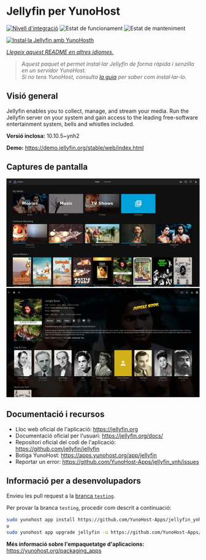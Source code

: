 <!--
N.B.: Aquest README ha estat generat automàticament per <https://github.com/YunoHost/apps/tree/master/tools/readme_generator>
NO s'ha de modificar manualment.
-->

# Jellyfin per YunoHost

[![Nivell d'integració](https://apps.yunohost.org/badge/integration/jellyfin)](https://ci-apps.yunohost.org/ci/apps/jellyfin/)
![Estat de funcionament](https://apps.yunohost.org/badge/state/jellyfin)
![Estat de manteniment](https://apps.yunohost.org/badge/maintained/jellyfin)

[![Instal·la Jellyfin amb YunoHosth](https://install-app.yunohost.org/install-with-yunohost.svg)](https://install-app.yunohost.org/?app=jellyfin)

*[Llegeix aquest README en altres idiomes.](./ALL_README.md)*

> *Aquest paquet et permet instal·lar Jellyfin de forma ràpida i senzilla en un servidor YunoHost.*  
> *Si no tens YunoHost, consulta [la guia](https://yunohost.org/install) per saber com instal·lar-lo.*

## Visió general

Jellyfin enables you to collect, manage, and stream your media. Run the Jellyfin server on your system and gain access to the leading free-software entertainment system, bells and whistles included.


**Versió inclosa:** 10.10.5~ynh2

**Demo:** <https://demo.jellyfin.org/stable/web/index.html>

## Captures de pantalla

![Captures de pantalla de Jellyfin](./doc/screenshots/jellyfin-1.jpg)
![Captures de pantalla de Jellyfin](./doc/screenshots/jellyfin-2.jpg)

## Documentació i recursos

- Lloc web oficial de l'aplicació: <https://jellyfin.org>
- Documentació oficial per l'usuari: <https://jellyfin.org/docs/>
- Repositori oficial del codi de l'aplicació: <https://github.com/jellyfin/jellyfin>
- Botiga YunoHost: <https://apps.yunohost.org/app/jellyfin>
- Reportar un error: <https://github.com/YunoHost-Apps/jellyfin_ynh/issues>

## Informació per a desenvolupadors

Envieu les pull request a la [branca `testing`](https://github.com/YunoHost-Apps/jellyfin_ynh/tree/testing).

Per provar la branca `testing`, procedir com descrit a continuació:

```bash
sudo yunohost app install https://github.com/YunoHost-Apps/jellyfin_ynh/tree/testing --debug
o
sudo yunohost app upgrade jellyfin -u https://github.com/YunoHost-Apps/jellyfin_ynh/tree/testing --debug
```

**Més informació sobre l'empaquetatge d'aplicacions:** <https://yunohost.org/packaging_apps>

